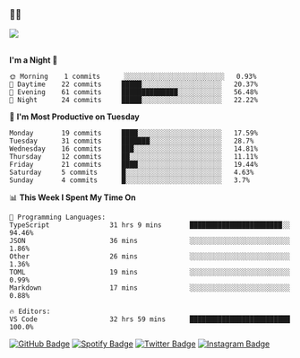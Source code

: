 ### 🤙🍺

<a href="https://github-readme-stats.vercel.app/api?username=hzak2xx&count_private=true&show_icons=true&theme=dracula">
  <img align="center" src="https://github-readme-stats.vercel.app/api?username=hzak2xx&count_private=true&show_icons=true&theme=dracula" />
</a>  
</br>
</br>

<!--START_SECTION:waka-->
**I'm a Night 🦉** 

```text
🌞 Morning    1 commits      ░░░░░░░░░░░░░░░░░░░░░░░░░   0.93% 
🌆 Daytime    22 commits     █████░░░░░░░░░░░░░░░░░░░░   20.37% 
🌃 Evening    61 commits     ██████████████░░░░░░░░░░░   56.48% 
🌙 Night      24 commits     █████░░░░░░░░░░░░░░░░░░░░   22.22%

```
📅 **I'm Most Productive on Tuesday** 

```text
Monday       19 commits     ████░░░░░░░░░░░░░░░░░░░░░   17.59% 
Tuesday      31 commits     ███████░░░░░░░░░░░░░░░░░░   28.7% 
Wednesday    16 commits     ███░░░░░░░░░░░░░░░░░░░░░░   14.81% 
Thursday     12 commits     ██░░░░░░░░░░░░░░░░░░░░░░░   11.11% 
Friday       21 commits     ████░░░░░░░░░░░░░░░░░░░░░   19.44% 
Saturday     5 commits      █░░░░░░░░░░░░░░░░░░░░░░░░   4.63% 
Sunday       4 commits      █░░░░░░░░░░░░░░░░░░░░░░░░   3.7%

```


📊 **This Week I Spent My Time On** 

```text
💬 Programming Languages: 
TypeScript               31 hrs 9 mins       ███████████████████████░░   94.46% 
JSON                     36 mins             ░░░░░░░░░░░░░░░░░░░░░░░░░   1.86% 
Other                    26 mins             ░░░░░░░░░░░░░░░░░░░░░░░░░   1.36% 
TOML                     19 mins             ░░░░░░░░░░░░░░░░░░░░░░░░░   0.99% 
Markdown                 17 mins             ░░░░░░░░░░░░░░░░░░░░░░░░░   0.88%

🔥 Editors: 
VS Code                  32 hrs 59 mins      █████████████████████████   100.0%

```


<!--END_SECTION:waka-->

[![GitHub Badge](https://img.shields.io/badge/GitHub-100000?style=for-the-badge&logo=github&logoColor=white)](https://github.com/hzak2xx)
[![Spotify Badge](https://img.shields.io/badge/Spotify-1ED760?&style=for-the-badge&logo=spotify&logoColor=white)](https://open.spotify.com/user/uf90s6sbbh75a1mt44clkhkvf)
[![Twitter Badge](https://img.shields.io/badge/Twitter-1DA1F2?style=for-the-badge&logo=twitter&logoColor=white)](https://twitter.com/hzak2xx)
[![Instagram Badge](https://img.shields.io/badge/Instagram-E4405F?style=for-the-badge&logo=instagram&logoColor=white)](https://www.instagram.com/hzak2xx/)
